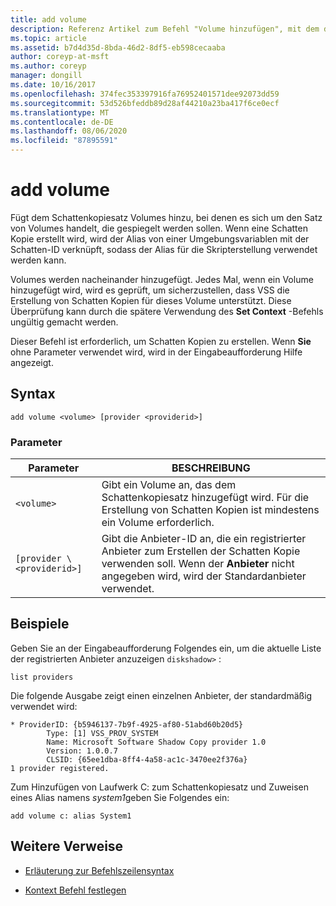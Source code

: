 ```yaml
---
title: add volume
description: Referenz Artikel zum Befehl "Volume hinzufügen", mit dem dem Schattenkopiesatz Volumes hinzugefügt werden
ms.topic: article
ms.assetid: b7d4d35d-8bda-46d2-8df5-eb598cecaaba
author: coreyp-at-msft
ms.author: coreyp
manager: dongill
ms.date: 10/16/2017
ms.openlocfilehash: 374fec353397916fa76952401571dee92073dd59
ms.sourcegitcommit: 53d526bfeddb89d28af44210a23ba417f6ce0ecf
ms.translationtype: MT
ms.contentlocale: de-DE
ms.lasthandoff: 08/06/2020
ms.locfileid: "87895591"
---
```

# <a name="add-volume"></a>add volume

Fügt dem Schattenkopiesatz Volumes hinzu, bei denen es sich um den Satz von Volumes handelt, die gespiegelt werden sollen. Wenn eine Schatten Kopie erstellt wird, wird der Alias von einer Umgebungsvariablen mit der Schatten-ID verknüpft, sodass der Alias für die Skripterstellung verwendet werden kann.

Volumes werden nacheinander hinzugefügt. Jedes Mal, wenn ein Volume hinzugefügt wird, wird es geprüft, um sicherzustellen, dass VSS die Erstellung von Schatten Kopien für dieses Volume unterstützt. Diese Überprüfung kann durch die spätere Verwendung des **Set Context** -Befehls ungültig gemacht werden.

Dieser Befehl ist erforderlich, um Schatten Kopien zu erstellen. Wenn **Sie** ohne Parameter verwendet wird, wird in der Eingabeaufforderung Hilfe angezeigt.

## <a name="syntax"></a>Syntax

```
add volume <volume> [provider <providerid>]
```

### <a name="parameters"></a>Parameter

| Parameter | BESCHREIBUNG |
| --------- | ----------- |
| `<volume>` | Gibt ein Volume an, das dem Schattenkopiesatz hinzugefügt wird. Für die Erstellung von Schatten Kopien ist mindestens ein Volume erforderlich. |
| `[provider \<providerid>]` | Gibt die Anbieter-ID an, die ein registrierter Anbieter zum Erstellen der Schatten Kopie verwenden soll. Wenn der **Anbieter** nicht angegeben wird, wird der Standardanbieter verwendet. |

## <a name="examples"></a>Beispiele

Geben Sie an der Eingabeaufforderung Folgendes ein, um die aktuelle Liste der registrierten Anbieter anzuzeigen `diskshadow>` :

```
list providers
```

Die folgende Ausgabe zeigt einen einzelnen Anbieter, der standardmäßig verwendet wird:

```
* ProviderID: {b5946137-7b9f-4925-af80-51abd60b20d5}
        Type: [1] VSS_PROV_SYSTEM
        Name: Microsoft Software Shadow Copy provider 1.0
        Version: 1.0.0.7
        CLSID: {65ee1dba-8ff4-4a58-ac1c-3470ee2f376a}
1 provider registered.
```

Zum Hinzufügen von Laufwerk C: zum Schattenkopiesatz und Zuweisen eines Alias namens *system1*geben Sie Folgendes ein:

```
add volume c: alias System1
```

## <a name="additional-references"></a>Weitere Verweise

- [Erläuterung zur Befehlszeilensyntax](command-line-syntax-key.md)

- [Kontext Befehl festlegen](set-context.md)
